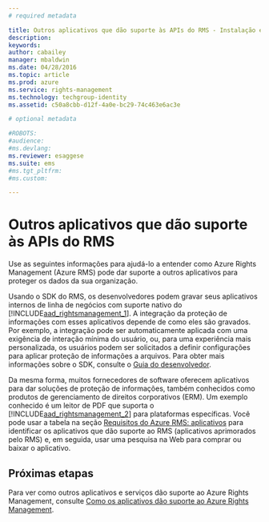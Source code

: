 ```yaml
---
# required metadata

title: Outros aplicativos que dão suporte às APIs do RMS - Instalação e configuração | Azure RMS
description:
keywords:
author: cabailey
manager: mbaldwin
ms.date: 04/28/2016
ms.topic: article
ms.prod: azure
ms.service: rights-management
ms.technology: techgroup-identity
ms.assetid: c50a8cbb-d12f-4a0e-bc29-74c463e6ac3e

# optional metadata

#ROBOTS:
#audience:
#ms.devlang:
ms.reviewer: esaggese
ms.suite: ems
#ms.tgt_pltfrm:
#ms.custom:

---
```


# Outros aplicativos que dão suporte às APIs do RMS
Use as seguintes informações para ajudá-lo a entender como Azure Rights Management (Azure RMS) pode dar suporte a outros aplicativos para proteger os dados da sua organização.

Usando o SDK do RMS, os desenvolvedores podem gravar seus aplicativos internos de linha de negócios com suporte nativo do [!INCLUDE[aad_rightsmanagement_1](../includes/aad_rightsmanagement_1_md.md)]. A integração da proteção de informações com esses aplicativos depende de como eles são gravados. Por exemplo, a integração pode ser automaticamente aplicada com uma exigência de interação mínima do usuário, ou, para uma experiência mais personalizada, os usuários podem ser solicitados a definir configurações para aplicar proteção de informações a arquivos. Para obter mais informações sobre o SDK, consulte o [Guia do desenvolvedor](../develop/developers-guide.md).

Da mesma forma, muitos fornecedores de software oferecem aplicativos para dar soluções de proteção de informações, também conhecidos como produtos de gerenciamento de direitos corporativos (ERM). Um exemplo conhecido é um leitor de PDF que suporta o [!INCLUDE[aad_rightsmanagement_2](../includes/aad_rightsmanagement_2_md.md)] para plataformas específicas. Você pode usar a tabela na seção [Requisitos do Azure RMS: aplicativos](../get-started/requirements-applications.md) para identificar os aplicativos que dão suporte ao RMS (aplicativos aprimorados pelo RMS) e, em seguida, usar uma pesquisa na Web para comprar ou baixar o aplicativo.

## Próximas etapas

Para ver como outros aplicativos e serviços dão suporte ao Azure Rights Management, consulte [Como os aplicativos dão suporte ao Azure Rights Management](applications-support.md).

<!--HONumber=Apr16_HO4-->



